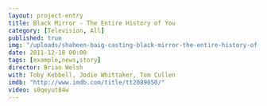 ```yaml
---
layout: project-entry
title: Black Mirror - The Entire History of You
category: [Television, All]
published: true
img: "/uploads/shaheen-baig-casting-black-mirror-the-entire-history-of-you.jpg"
date: 2011-12-18 00:00
tags: [example,news,story]
director: Brian Welsh
with: Toby Kebbell, Jodie Whittaker, Tom Cullen
imdb: "http://www.imdb.com/title/tt2089050/"
video: s0qeyut84w
---
```



